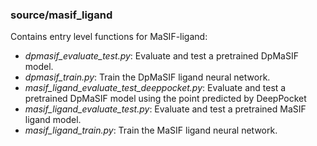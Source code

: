 ### source/masif_ligand
Contains entry level functions for MaSIF-ligand: 

+ *dpmasif_evaluate_test.py*: Evaluate and test a pretrained DpMaSIF model.
+ *dpmasif_train.py*: Train the DpMaSIF ligand neural network. 
+ *masif_ligand_evaluate_test_deeppocket.py*: Evaluate and test a pretrained DpMaSIF model using the point predicted by DeepPocket 
+ *masif_ligand_evaluate_test.py*: Evaluate and test a pretrained MaSIF ligand model.
+ *masif_ligand_train.py*: Train the MaSIF ligand neural network. 

